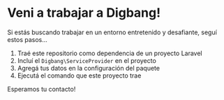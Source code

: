 # Veni a trabajar a Digbang!

Si estás buscando trabajar en un entorno entretenido y desafiante, seguí estos pasos...

1. Traé este repositorio como dependencia de un proyecto Laravel
2. Incluí el `Digbang\ServiceProvider` en el proyecto
3. Agregá tus datos en la configuración del paquete
4. Ejecutá el comando que este proyecto trae

Esperamos tu contacto!
